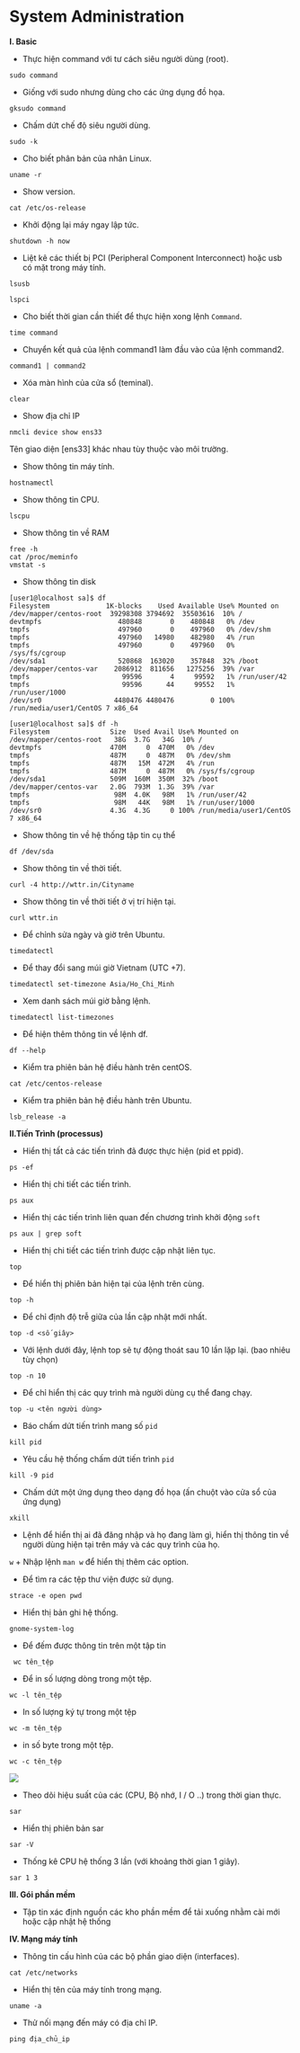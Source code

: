 # System Administration

**I. Basic**
- Thực hiện command với tư cách siêu người dùng (root).

`` sudo command ``

- Giống với sudo nhưng dùng cho các ứng dụng đồ họa.

`` gksudo command ``

- Chấm dứt chế độ siêu người dùng.

`` sudo -k ``

- Cho biết phân bản của nhân Linux.

`` uname -r ``

- Show version.

`` cat /etc/os-release ``

- Khởi động lại máy ngay lập tức.

`` shutdown -h now ``

- Liệt kê các thiết bị PCI (Peripheral Component Interconnect) hoặc usb có mặt trong máy tính.

`` lsusb ``

`` lspci ``

- Cho biết thời gian cần thiết để thực hiện xong lệnh ``Command``.

`` time command ``

- Chuyển kết quả của lệnh command1 làm đầu vào của lệnh command2.

`` command1 | command2 ``

- Xóa màn hình của cửa sổ (teminal).

`` clear ``

- Show địa chỉ IP

`` nmcli device show ens33 ``

Tên giao diện [ens33] khác nhau tùy thuộc vào môi trường.

- Show thông tin máy tính.

`` hostnamectl ``

- Show thông tin CPU.

`` lscpu ``

- Show thông tin về RAM

```
free -h 
cat /proc/meminfo 
vmstat -s
``` 

- Show thông tin disk

```
[user1@localhost sa]$ df
Filesystem              1K-blocks    Used Available Use% Mounted on
/dev/mapper/centos-root  39298308 3794692  35503616  10% /
devtmpfs                   480848       0    480848   0% /dev
tmpfs                      497960       0    497960   0% /dev/shm
tmpfs                      497960   14980    482980   4% /run
tmpfs                      497960       0    497960   0% /sys/fs/cgroup
/dev/sda1                  520868  163020    357848  32% /boot
/dev/mapper/centos-var    2086912  811656   1275256  39% /var
tmpfs                       99596       4     99592   1% /run/user/42
tmpfs                       99596      44     99552   1% /run/user/1000
/dev/sr0                  4480476 4480476         0 100% /run/media/user1/CentOS 7 x86_64
```

```
[user1@localhost sa]$ df -h
Filesystem               Size  Used Avail Use% Mounted on
/dev/mapper/centos-root   38G  3.7G   34G  10% /
devtmpfs                 470M     0  470M   0% /dev
tmpfs                    487M     0  487M   0% /dev/shm
tmpfs                    487M   15M  472M   4% /run
tmpfs                    487M     0  487M   0% /sys/fs/cgroup
/dev/sda1                509M  160M  350M  32% /boot
/dev/mapper/centos-var   2.0G  793M  1.3G  39% /var
tmpfs                     98M  4.0K   98M   1% /run/user/42
tmpfs                     98M   44K   98M   1% /run/user/1000
/dev/sr0                 4.3G  4.3G     0 100% /run/media/user1/CentOS 7 x86_64
```
- Show thông tin về hệ thống tập tin cụ thể

`` df /dev/sda ``

- Show thông tin về thời tiết.

`` curl -4 http://wttr.in/Cityname ``

- Show thông tin về thời tiết ở vị trí hiện tại.

`` curl wttr.in ``

- Để chỉnh sửa ngày và giờ trên Ubuntu.

`` timedatectl ``

- Để thay đổi sang múi giờ Vietnam (UTC +7).

`` timedatectl set-timezone Asia/Ho_Chi_Minh ``

- Xem danh sách múi giờ bằng lệnh.

`` timedatectl list-timezones ``

- Để hiện thêm thông tin về lệnh df.

`` df --help ``

- Kiểm tra phiên bản hệ điều hành trên centOS.

`` cat /etc/centos-release ``

- Kiểm tra phiên bản hệ điều hành trên Ubuntu.
```
lsb_release -a
```
 
**II.Tiến Trình (processus)**

- Hiển thị tất cả các tiến trình đã được thực hiện (pid et ppid).

`` ps -ef ``  

- Hiển thị chi tiết các tiến trình.

`` ps aux ``

- Hiển thị các tiến trình liên quan đến chương trình khởi động ``soft``

`` ps aux | grep soft ``

- Hiển thị chi tiết các tiến trình được cập nhật liên tục.

`` top ``

- Để hiển thị phiên bản hiện tại của lệnh trên cùng.

`` top -h ``    

- Để chỉ định độ trễ giữa của lần cập nhật mới nhất.

`` top -d <số giây> ``

- Với lệnh dưới đây, lệnh top sẽ tự động thoát sau 10 lần lặp lại. (bao nhiêu tùy chọn)

`` top -n 10 ``

- Để chỉ hiển thị các quy trình mà người dùng cụ thể đang chạy.

`` top -u <tên người dùng> ``

- Báo chấm dứt tiến trình mang số ``pid``

`` kill pid ``

- Yêu cầu hệ thống chấm dứt tiến trình ``pid``

`` kill -9 pid ``

- Chấm dứt một ứng dụng theo dạng đồ họa (ấn chuột vào cửa sổ của ứng dụng)

`` xkill ``

- Lệnh để hiển thị ai đã đăng nhập và họ đang làm gì, hiển thị thông tin về người dùng hiện tại trên máy và các quy trình của họ.

`` w `` 
    + Nhập lệnh ``man w`` để hiển thị thêm các option.
      
- Để tìm ra các tệp thư viện được sử dụng.

`` strace -e open pwd ``

- Hiển thị bản ghi hệ thống.

`` gnome-system-log ``

- Để đếm được thông tin trên một tập tin

`` wc tên_tệp``

- Để in số lượng dòng trong một tệp.

`` wc -l tên_tệp ``

- In số lượng ký tự trong một tệp

`` wc -m tên_tệp ``

- in số byte trong một tệp.

`` wc -c tên_tệp ``

![](https://scontent.fhan5-5.fna.fbcdn.net/v/t1.15752-9/64699382_2617704338240622_1896494104343216128_n.png?_nc_cat=108&_nc_oc=AQlIznLubg0ANnwKjrBp6Zq1qxTeMEDru7ztSMfDEexkvLMOQhctOVIfdYNQkHACRJc&_nc_ht=scontent.fhan5-5.fna&oh=2ecee7c52854904d8ac4e4445554b225&oe=5D921AAD)

- Theo dõi hiệu suất của các (CPU, Bộ nhớ, I / O ..) trong thời gian thực.

`` sar ``

- Hiển thị phiên bản sar

`` sar -V ``

- Thống kê CPU hệ thống 3 lần (với khoảng thời gian 1 giây).

`` sar 1 3 ``


**III. Gói phần mềm**
- Tập tin xác định nguồn các kho phần mềm để tải xuống nhằm cài mới hoặc cập nhật hệ thống
``  ``

**IV. Mạng máy tính**
- Thông tin cấu hình của các bộ phần giao diện (interfaces).

`` cat /etc/networks ``

- Hiển thị tên của máy tính trong mạng.

`` uname -a ``

- Thử nối mạng đến máy có địa chỉ IP.

`` ping địa_chủ_ip ``





